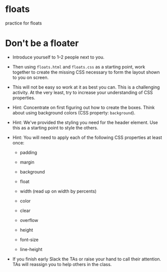 # floats
practice for floats
# Don't be a floater

* Introduce yourself to 1–2 people next to you.

* Then using `floats.html` and `floats.css` as a starting point, work together to create the missing CSS necessary to form the layout shown to you on screen. 

* This will not be easy so work at it as best you can. This is a challenging activity. At the very least, try to increase your understanding of CSS properties.

* Hint: Concentrate on first figuring out how to create the boxes. Think about using background colors (CSS property: `background`). 

* Hint: We've provided the styling you need for the header element. Use this as a starting point to style the others. 

* Hint: You will need to apply each of the following CSS properties at least once:

  * padding

  * margin

  * background

  * float

  * width (read up on width by percents)

  * color

  * clear

  * overflow

  * height

  * font-size

  * line-height

* If you finish early Slack the TAs or raise your hand to call their attention. TAs will reassign you to help others in the class.
